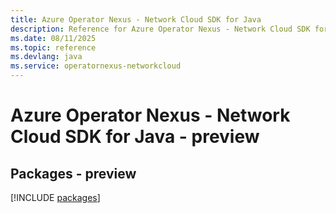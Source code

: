 ```yaml
---
title: Azure Operator Nexus - Network Cloud SDK for Java
description: Reference for Azure Operator Nexus - Network Cloud SDK for Java
ms.date: 08/11/2025
ms.topic: reference
ms.devlang: java
ms.service: operatornexus-networkcloud
---
```

# Azure Operator Nexus - Network Cloud SDK for Java - preview
## Packages - preview
[!INCLUDE [packages](operator-nexus---network-cloud-index.md)]